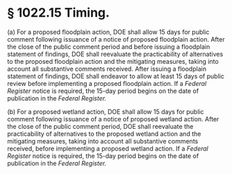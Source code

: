 # § 1022.15   Timing.

(a) For a proposed floodplain action, DOE shall allow 15 days for public comment following issuance of a notice of proposed floodplain action. After the close of the public comment period and before issuing a floodplain statement of findings, DOE shall reevaluate the practicability of alternatives to the proposed floodplain action and the mitigating measures, taking into account all substantive comments received. After issuing a floodplain statement of findings, DOE shall endeavor to allow at least 15 days of public review before implementing a proposed floodplain action. If a _Federal Register_ notice is required, the 15-day period begins on the date of publication in the _Federal Register._

(b) For a proposed wetland action, DOE shall allow 15 days for public comment following issuance of a notice of proposed wetland action. After the close of the public comment period, DOE shall reevaluate the practicability of alternatives to the proposed wetland action and the mitigating measures, taking into account all substantive comments received, before implementing a proposed wetland action. If a _Federal Register_ notice is required, the 15-day period begins on the date of publication in the _Federal Register._

